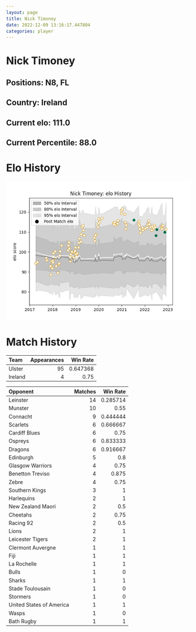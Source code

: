 ```yaml
---  
layout: page  
title: Nick Timoney  
date: 2022-12-09 13:16:17.447804  
categories: player  
---
```

# Nick Timoney

## Positions: N8, FL

## Country: Ireland

## Current elo: 111.0

## Current Percentile: 88.0

# Elo History


![elo history](history_NickTimoney.png)
# Match History


| Team    |   Appearances |   Win Rate |
|:--------|--------------:|-----------:|
| Ulster  |            95 |   0.647368 |
| Ireland |             4 |   0.75     |

| Opponent                 |   Matches |   Win Rate |
|:-------------------------|----------:|-----------:|
| Leinster                 |        14 |   0.285714 |
| Munster                  |        10 |   0.55     |
| Connacht                 |         9 |   0.444444 |
| Scarlets                 |         6 |   0.666667 |
| Cardiff Blues            |         6 |   0.75     |
| Ospreys                  |         6 |   0.833333 |
| Dragons                  |         6 |   0.916667 |
| Edinburgh                |         5 |   0.8      |
| Glasgow Warriors         |         4 |   0.75     |
| Benetton Treviso         |         4 |   0.875    |
| Zebre                    |         4 |   0.75     |
| Southern Kings           |         3 |   1        |
| Harlequins               |         2 |   1        |
| New Zealand Maori        |         2 |   0.5      |
| Cheetahs                 |         2 |   0.75     |
| Racing 92                |         2 |   0.5      |
| Lions                    |         2 |   1        |
| Leicester Tigers         |         2 |   1        |
| Clermont Auvergne        |         1 |   1        |
| Fiji                     |         1 |   1        |
| La Rochelle              |         1 |   1        |
| Bulls                    |         1 |   0        |
| Sharks                   |         1 |   1        |
| Stade Toulousain         |         1 |   0        |
| Stormers                 |         1 |   0        |
| United States of America |         1 |   1        |
| Wasps                    |         1 |   0        |
| Bath Rugby               |         1 |   1        |